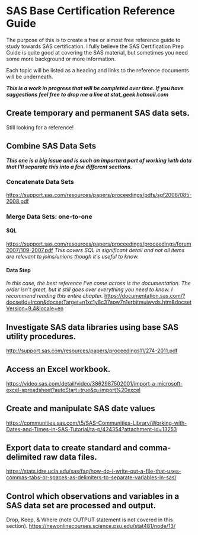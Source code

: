 # SAS Base Certification Reference Guide

The purpose of this is to create a free or almost free reference guide to study towards SAS certification. 
I fully believe the SAS Certification Prep Guide is quite good at covering the SAS material, but sometimes you need some more background or more information.

Each topic will be listed as a heading and links to the reference documents will be underneath. 

**_This is a work in progress that will be completed over time. If you have suggestions feel free to drop me a line at stat_geek hotmail.com_**

## Create temporary and permanent SAS data sets.
Still looking for a reference!

## Combine SAS Data Sets
**_This one is a big issue and is such an important part of working iwth data that I'll separate this into a few different sections._**

### Concatenate Data Sets
https://support.sas.com/resources/papers/proceedings/pdfs/sgf2008/085-2008.pdf

### Merge Data Sets: one-to-one

#### SQL
https://support.sas.com/resources/papers/proceedings/proceedings/forum2007/109-2007.pdf
_This covers SQL in significant detail and not all items are relevant to joins/unions though it's useful to know._

#### Data Step
_In this case, the best reference I've come across is the documentation. The order isn't great, but it still goes over everything you need to know. I recommend reading this entire chapter._
https://documentation.sas.com/?docsetId=lrcon&docsetTarget=n1xc1y8c37apw7n1erbitmuiwvds.htm&docsetVersion=9.4&locale=en

## Investigate SAS data libraries using base SAS utility procedures.

http://support.sas.com/resources/papers/proceedings11/274-2011.pdf

## Access an Excel workbook.

https://video.sas.com/detail/video/3862987502001/import-a-microsoft-excel-spreadsheet?autoStart=true&q=import%20excel

## Create and manipulate SAS date values
https://communities.sas.com/t5/SAS-Communities-Library/Working-with-Dates-and-Times-in-SAS-Tutorial/ta-p/424354?attachment-id=13253

## Export data to create standard and comma-delimited raw data files.

https://stats.idre.ucla.edu/sas/faq/how-do-i-write-out-a-file-that-uses-commas-tabs-or-spaces-as-delimiters-to-separate-variables-in-sas/

## Control which observations and variables in a SAS data set are processed and output.

Drop, Keep, & Where (note OUTPUT statement is not covered in this section). 
https://newonlinecourses.science.psu.edu/stat481/node/13/

